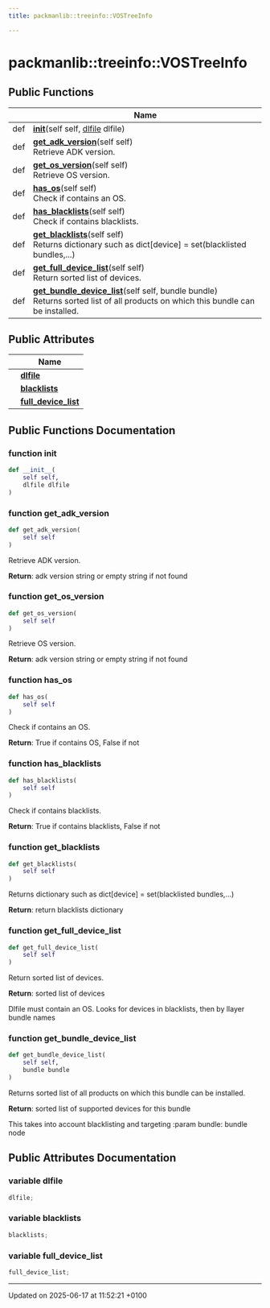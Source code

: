 ```yaml
---
title: packmanlib::treeinfo::VOSTreeInfo

---
```


# packmanlib::treeinfo::VOSTreeInfo





## Public Functions

|                | Name           |
| -------------- | -------------- |
| def | **[__init__](classpackmanlib_1_1treeinfo_1_1_v_o_s_tree_info.md#function---init--)**(self self, [dlfile](classpackmanlib_1_1treeinfo_1_1_v_o_s_tree_info.md#variable-dlfile) dlfile) |
| def | **[get_adk_version](classpackmanlib_1_1treeinfo_1_1_v_o_s_tree_info.md#function-get-adk-version)**(self self)<br>Retrieve ADK version.  |
| def | **[get_os_version](classpackmanlib_1_1treeinfo_1_1_v_o_s_tree_info.md#function-get-os-version)**(self self)<br>Retrieve OS version.  |
| def | **[has_os](classpackmanlib_1_1treeinfo_1_1_v_o_s_tree_info.md#function-has-os)**(self self)<br>Check if contains an OS.  |
| def | **[has_blacklists](classpackmanlib_1_1treeinfo_1_1_v_o_s_tree_info.md#function-has-blacklists)**(self self)<br>Check if contains blacklists.  |
| def | **[get_blacklists](classpackmanlib_1_1treeinfo_1_1_v_o_s_tree_info.md#function-get-blacklists)**(self self)<br>Returns dictionary such as dict[device] = set(blacklisted bundles,...)  |
| def | **[get_full_device_list](classpackmanlib_1_1treeinfo_1_1_v_o_s_tree_info.md#function-get-full-device-list)**(self self)<br>Return sorted list of devices.  |
| def | **[get_bundle_device_list](classpackmanlib_1_1treeinfo_1_1_v_o_s_tree_info.md#function-get-bundle-device-list)**(self self, bundle bundle)<br>Returns sorted list of all products on which this bundle can be installed.  |

## Public Attributes

|                | Name           |
| -------------- | -------------- |
| | **[dlfile](classpackmanlib_1_1treeinfo_1_1_v_o_s_tree_info.md#variable-dlfile)**  |
| | **[blacklists](classpackmanlib_1_1treeinfo_1_1_v_o_s_tree_info.md#variable-blacklists)**  |
| | **[full_device_list](classpackmanlib_1_1treeinfo_1_1_v_o_s_tree_info.md#variable-full-device-list)**  |

## Public Functions Documentation

### function __init__

```python
def __init__(
    self self,
    dlfile dlfile
)
```


### function get_adk_version

```python
def get_adk_version(
    self self
)
```

Retrieve ADK version. 

**Return**: adk version string or empty string if not found 

### function get_os_version

```python
def get_os_version(
    self self
)
```

Retrieve OS version. 

**Return**: adk version string or empty string if not found 

### function has_os

```python
def has_os(
    self self
)
```

Check if contains an OS. 

**Return**: True if contains OS, False if not 

### function has_blacklists

```python
def has_blacklists(
    self self
)
```

Check if contains blacklists. 

**Return**: True if contains blacklists, False if not 

### function get_blacklists

```python
def get_blacklists(
    self self
)
```

Returns dictionary such as dict[device] = set(blacklisted bundles,...) 

**Return**: return blacklists dictionary 

### function get_full_device_list

```python
def get_full_device_list(
    self self
)
```

Return sorted list of devices. 

**Return**: sorted list of devices 

Dlfile must contain an OS. Looks for devices in blacklists, then by llayer bundle names 


### function get_bundle_device_list

```python
def get_bundle_device_list(
    self self,
    bundle bundle
)
```

Returns sorted list of all products on which this bundle can be installed. 

**Return**: sorted list of supported devices for this bundle 

This takes into account blacklisting and targeting :param bundle: bundle node 


## Public Attributes Documentation

### variable dlfile

```python
dlfile;
```


### variable blacklists

```python
blacklists;
```


### variable full_device_list

```python
full_device_list;
```


-------------------------------

Updated on 2025-06-17 at 11:52:21 +0100